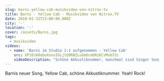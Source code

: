 ```yaml
---
slug: barni-yellow-cab-musikvideo-von-nitrox-tv
title: Barni - Yellow Cab - Musikvideo von Nitrox.TV
date: 2010-01-31T23:00:00.000Z
city: '-'
location: '-'
cover: /assets/Barni.jpg
tags:
  - musikvideo
videos:
  - name: 'Barni im Studio 1:1 aufgenommen - Yellow Cab'
    src: XFtEcK8obuXxxuIGLjtQ9R8ZLuGmbcmbRiKCsMvb72c
    videoDescription: "Schöne Akkustiknummer, manchmal sind Singer Songwriter ja gar nicht schlecht:-)\_\n"
---
```


Barnis neuer Song, Yellow Cab, schöne Akkustiknummer. Yeah! Rock!
